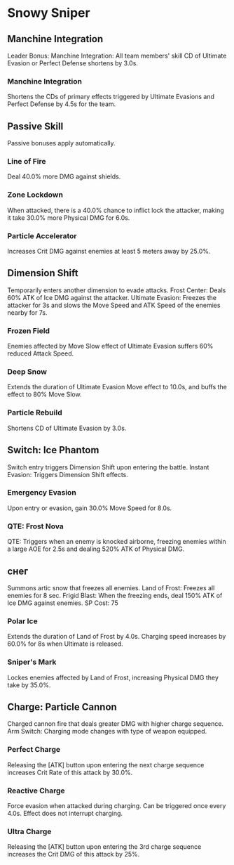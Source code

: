 # Snowy Sniper

## Manchine Integration

Leader Bonus:
Manchine Integration: All team members' skill CD of Ultimate Evasion or Perfect Defense shortens by 3.0s.

### Manchine Integration

Shortens the CDs of primary effects triggered by Ultimate Evasions and Perfect Defense by 4.5s for the team.

## Passive Skill

Passive bonuses apply automatically.

### Line of Fire

Deal 40.0% more DMG against shields.

### Zone Lockdown

When attacked, there is a 40.0% chance to inflict lock the attacker, making it take 30.0% more Physical DMG for 6.0s.

### Particle Accelerator

Increases Crit DMG against enemies at least 5 meters away by 25.0%.

## Dimension Shift

Temporarily enters another dimension to evade attacks.
Frost Center: Deals 60% ATK of Ice DMG against the attacker.
Ultimate Evasion: Freezes the attacker for 3s and slows the Move Speed and ATK Speed of the enemies nearby for 7s.

### Frozen Field

Enemies affected by Move Slow effect of Ultimate Evasion suffers 60% reduced Attack Speed.

### Deep Snow

Extends the duration of Ultimate Evasion Move effect to 10.0s, and buffs the effect to 80% Move Slow.

### Particle Rebuild

Shortens CD of Ultimate Evasion by 3.0s.

## Switch: Ice Phantom

Switch entry triggers Dimension Shift upon entering the battle.
Instant Evasion: Triggers Dimension Shift effects.

### Emergency Evasion

Upon entry or evasion, gain 30.0% Move Speed for 8.0s.

### QTE: Frost Nova

QTE: Triggers when an enemy is knocked airborne, freezing enemies within a large AOE for 2.5s and dealing 520% ATK of Physical DMG.

## снег

Summons artic snow that freezes all enemies.
Land of Frost: Freezes all enemies for 8 sec.
Frigid Blast: When the freezing ends, deal 150% ATK of Ice DMG against enemies.
SP Cost: 75

### Polar Ice

Extends the duration of Land of Frost by 4.0s. Charging speed increases by 60.0% for 8s when Ultimate is released.

### Sniper's Mark

Lockes enemies affected by Land of Frost, increasing Physical DMG they take by 35.0%.

## Charge: Particle Cannon

Charged cannon fire that deals greater DMG with higher charge sequence.
Arm Switch: Charging mode changes with type of weapon equipped.

### Perfect Charge

Releasing the [ATK] button upon entering the next charge sequence increases Crit Rate of this attack by 30.0%.

### Reactive Charge

Force evasion when attacked during charging. Can be triggered once every 4.0s. Effect does not interrupt charging.

### Ultra Charge

Releasing the [ATK] button upon entering the 3rd charge sequence increases the Crit DMG of this attack by 25%.